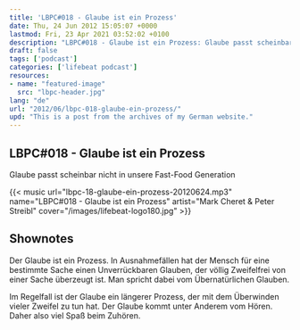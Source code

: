 ```yaml
---
title: 'LBPC#018 - Glaube ist ein Prozess'
date: Thu, 24 Jun 2012 15:05:07 +0000
lastmod: Fri, 23 Apr 2021 03:52:02 +0100
description: "LBPC#018 - Glaube ist ein Prozess: Glaube passt scheinbar nicht in unsere Fast-Food Generation"
draft: false
tags: ['podcast']
categories: ['lifebeat podcast']
resources:
- name: "featured-image"
  src: "lbpc-header.jpg"
lang: "de"
url: "2012/06/lbpc-018-glaube-ein-prozess/"
upd: "This is a post from the archives of my German website."
---
```


## LBPC#018 - Glaube ist ein Prozess

Glaube passt scheinbar nicht in unsere Fast-Food Generation

{{< music url="lbpc-18-glaube-ein-prozess-20120624.mp3" name="LBPC#018 - Glaube ist ein Prozess" artist="Mark Cheret & Peter Streibl" cover="/images/lifebeat-logo180.jpg" >}}

## Shownotes

Der Glaube ist ein Prozess. In Ausnahmefällen hat der Mensch für eine bestimmte Sache einen Unverrückbaren Glauben, der völlig Zweifelfrei von einer Sache überzeugt ist. Man spricht dabei vom Übernatürlichen Glauben.

Im Regelfall ist der Glaube ein längerer Prozess, der mit dem Überwinden vieler Zweifel zu tun hat. Der Glaube kommt unter Anderem vom Hören. Daher also viel Spaß beim Zuhören.

